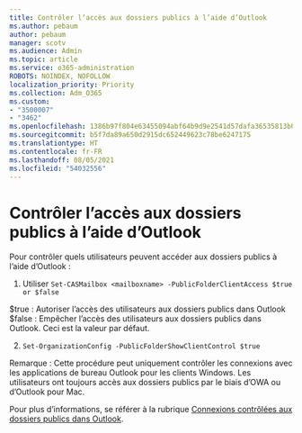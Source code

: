 ```yaml
---
title: Contrôler l’accès aux dossiers publics à l’aide d’Outlook
ms.author: pebaum
author: pebaum
manager: scotv
ms.audience: Admin
ms.topic: article
ms.service: o365-administration
ROBOTS: NOINDEX, NOFOLLOW
localization_priority: Priority
ms.collection: Adm_O365
ms.custom:
- "3500007"
- "3462"
ms.openlocfilehash: 1386b97f804e63455094abf64b9d9e2541d57dafa36535813b0d7689e0ce2966
ms.sourcegitcommit: b5f7da89a650d2915dc652449623c78be6247175
ms.translationtype: HT
ms.contentlocale: fr-FR
ms.lasthandoff: 08/05/2021
ms.locfileid: "54032556"
---
```

# <a name="control-access-to-public-folders-using-outlook"></a>Contrôler l’accès aux dossiers publics à l’aide d’Outlook

Pour contrôler quels utilisateurs peuvent accéder aux dossiers publics à l’aide d’Outlook :

1. Utiliser `Set-CASMailbox <mailboxname> -PublicFolderClientAccess $true or $false`

$true : Autoriser l’accès des utilisateurs aux dossiers publics dans Outlook  
$false : Empêcher l’accès des utilisateurs aux dossiers publics dans Outlook. Ceci est la valeur par défaut.  

2. `Set-OrganizationConfig -PublicFolderShowClientControl $true`

Remarque : Cette procédure peut uniquement contrôler les connexions avec les applications de bureau Outlook pour les clients Windows. Les utilisateurs ont toujours accès aux dossiers publics par le biais d’OWA ou d’Outlook pour Mac.

Pour plus d’informations, se référer à la rubrique [Connexions contrôlées aux dossiers publics dans Outlook](https://aka.ms/controlpf).
